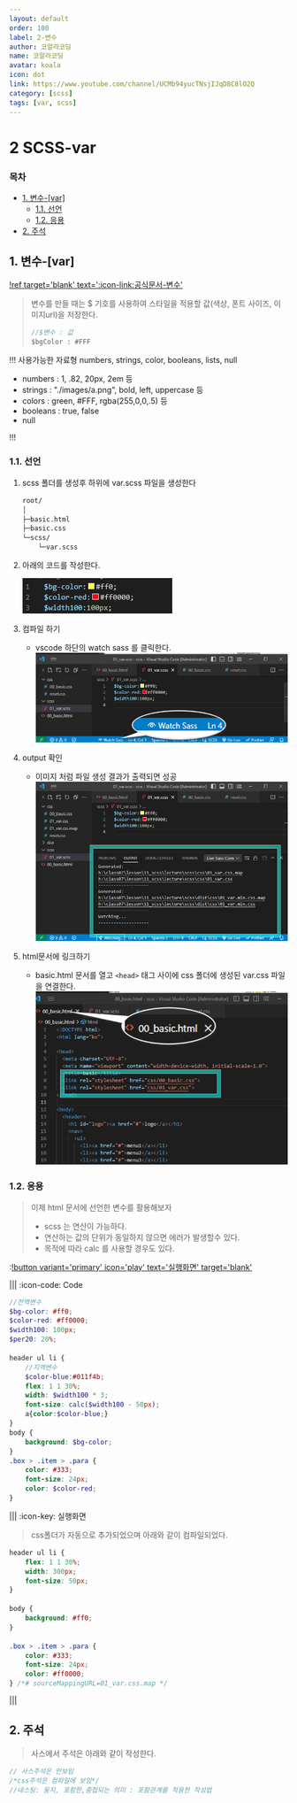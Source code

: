 ```yaml
---
layout: default
order: 100
label: 2-변수
author: 코알라코딩
name: 코알라코딩
avatar: koala
icon: dot
link: https://www.youtube.com/channel/UCMb94yucTNsjIJqD8C8lO2Q
category: [scss]
tags: [var, scss]
---
```


# 2 SCSS-var <!-- omit in toc -->

### 목차 <!-- omit in toc -->

- [1. 변수-\[var\]](#1-변수-var)
	- [1.1. 선언](#11-선언)
	- [1.2. 응용](#12-응용)
- [2. 주석](#2-주석)


## 1. 변수-[var]

[!ref target='blank' text=':icon-link:공식문서-변수'](https://sass-lang.com/documentation/variables/)

> 변수를 만들 때는 $ 기호를 사용하여 스타일을 적용할 값(색상, 폰트 사이즈, 이미지url)을 저장한다.
>
> ```js
> //$변수 : 값
> $bgColor : #FFF
>
> ```

!!!
사용가능한 자료형
numbers, strings, color, booleans, lists, null
+ numbers : 1, .82, 20px, 2em 등
+ strings : "./images/a.png", bold, left, uppercase 등
+ colors : green, #FFF, rgba(255,0,0,.5) 등
+ booleans : true, false
+ null

!!!



### 1.1. 선언

1. scss 폴더를 생성후 하위에 var.scss 파일을 생성한다
	```markdown #5-6
	root/
	│
	├─basic.html
	├─basic.css
	└─scss/
		└─var.scss
	```
2. 아래의 코드를 작성한다.

	 ![alt](./files/10-01_515.jpg)
3. 컴파일 하기
   - vscode 하단의 watch sass 를 클릭한다.
   ![alt](./files/10-01_516.jpg)
4. output 확인
   - 이미지 처럼 파일 생성 결과가 출력되면 성공
   ![alt](./files/10-01_517.jpg)
5. html문서에 링크하기
   - basic.html 문서를 열고 `<head>` 태그 사이에 css 폴더에 생성된 var.css 파일을 연결한다.
      ![alt](./files/10-01_518.jpg)

### 1.2. 응용

> 이제 html 문서에 선언한 변수를 활용해보자
>
> - scss 는 연산이 가능하다.
> - 연산하는 값의 단위가 동일하지 않으면 에러가 발생할수 있다.
> - 목적에 따라 calc 를 사용할 경우도 있다.

:[!button variant='primary' icon='play' text='실행화면' target='blank'](https://qwerewqwerew.github.io/source/Scss/final/var.html)

||| :icon-code: Code
```scss # scss/var.scss
//전역변수
$bg-color: #ff0;
$color-red: #ff0000;
$width100: 100px;
$per20: 20%;

header ul li {
	//지역변수
	$color-blue:#011f4b;
	flex: 1 1 30%;
	width: $width100 * 3;
	font-size: calc($width100 - 50px);
	a{color:$color-blue;}
}
body {
	background: $bg-color;
}
.box > .item > .para {
	color: #333;
	font-size: 24px;
	color: $color-red;
}
```

||| :icon-key: 실행화면

> css폴더가 자동으로 추가되었으며 아래와 같이 컴파일되었다.
```css # css/var.css
header ul li {
	flex: 1 1 30%;
	width: 300px;
	font-size: 50px;
}

body {
	background: #ff0;
}

.box > .item > .para {
	color: #333;
	font-size: 24px;
	color: #ff0000;
} /*# sourceMappingURL=01_var.css.map */

```
|||

## 2. 주석

> 사스에서 주석은 아래와 같이 작성한다.

```scss
// 사스주석은 안보임
/*css주석은 컴파일에 보임*/
//네스팅: 둥지, 포함한,중첩되는 의미 : 포함관계를 적용한 작성법
```